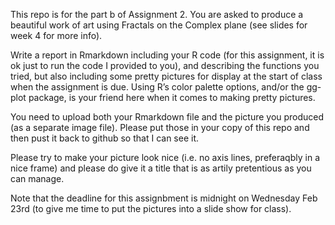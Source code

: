 This repo is for the part b of Assignment 2. You are asked to produce a beautiful work of art using Fractals on the Complex plane (see slides for week 4 for more info).

Write a report in Rmarkdown including your R code (for this assignment, it is ok just to run the code I provided to you), and describing the functions you tried, but also including some pretty pictures for display at the start of class when the assignment is due.  Using R’s color palette options, and/or the gg-plot package, is your friend here when it comes to making pretty pictures.

You need to upload both your Rmarkdown file and the picture you produced (as a separate image file). Please put those in your copy of this repo and then pust it back to github so that I can see it. 

Please try to make your picture look nice (i.e. no axis lines, preferaqbly in a nice frame) and please do give it a title that is as artily pretentious as you can manage.

Note that the deadline for this assignbment is midnight on Wednesday Feb 23rd (to give me time to put the pictures into a slide show for class).



